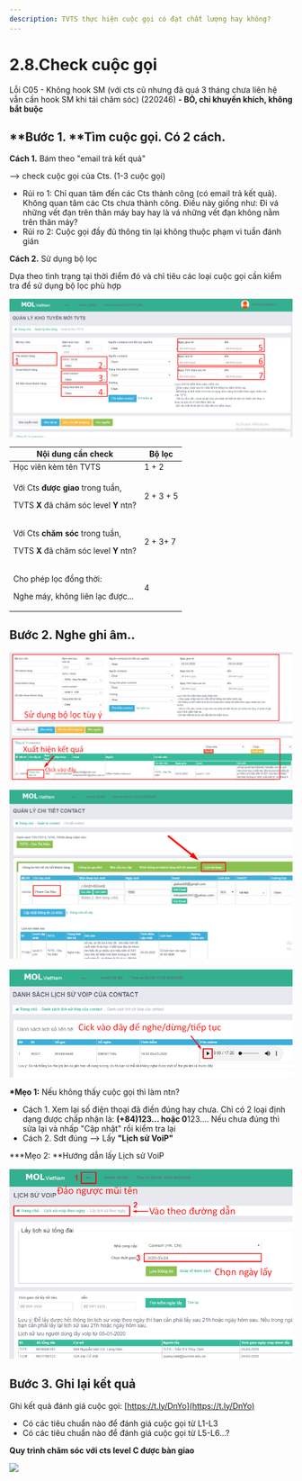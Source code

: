 ```yaml
---
description: TVTS thực hiện cuộc gọi có đạt chất lượng hay không?
---
```


# 2.8.Check cuộc gọi

Lỗi C05 - Không hook SM (với cts cũ nhưng đã quá 3 tháng chưa liên hệ vẫn cần hook SM khi tái chăm sóc) (220246) **- BỎ, chỉ khuyến khích, không bắt buộc**

## **Bước 1. **Tìm cuộc gọi. Có 2 cách.

**Cách 1.** Bám theo "email trả kết quả"

\--> check cuộc gọi của Cts. (1-3 cuộc gọi)

* Rủi ro 1: Chỉ quan tâm đến các Cts thành công (có email trả kết quả). Không quan tâm các Cts chưa thành công. Điều này giống như: Đi vá những vết đạn trên thân máy bay hay là vá những vết đạn không nằm trên thân máy?
* Rủi ro 2: Cuộc gọi đầy đủ thông tin lại không thuộc phạm vi tuần đánh gián

**Cách 2.** Sử dụng bộ lọc 

Dựa theo tình trạng tại thời điểm đó và chỉ tiêu các loại cuộc gọi cần kiểm tra để sử dụng bộ lọc phù hợp

![Làm theo các bước ở giới thiệu sử dụng CRM để thấy bộ lọc này nhé](<../../.gitbook/assets/crm (1).png>)

| Nội dung cần check                                                                                                             | Bộ lọc    |
| ------------------------------------------------------------------------------------------------------------------------------ | --------- |
| Học viên kèm tên TVTS                                                                                                          | 1 + 2     |
| <p>Với Cts <strong>được giao</strong> trong tuần, </p><p>TVTS <strong>X </strong>đã chăm sóc level <strong>Y </strong>ntn?</p> | 2 + 3 + 5 |
| <p>Với Cts <strong>chăm sóc</strong> trong tuần,</p><p>TVTS <strong>X</strong> đã chăm sóc level <strong>Y</strong> ntn?</p>   | 2 + 3+ 7  |
| <p>Cho phép lọc đồng thời:</p><p>Nghe máy, không liên lạc được...</p>                                                          | 4         |

## Bước 2. Nghe ghi âm..

![](../../.gitbook/assets/3.png)

![](../../.gitbook/assets/4.png)

![](../../.gitbook/assets/5-3.png)

**\*Mẹo 1:** Nếu không thấy cuộc gọi thì làm ntn?

* Cách 1. Xem lại số điện thoại đã điền đúng hay chưa. Chỉ có 2 loại định dạng được chấp nhận là: **(+84)**123... hoặc** 0**123.... Nếu chưa đúng thì sửa lại và nhấp "Cập nhật" rồi kiểm tra lại
* Cách 2. Sdt đúng --> Lấy **"Lịch sử VoiP"**

**\*Mẹo 2: **Hướng dẫn lấy Lịch sử VoiP

![](../../.gitbook/assets/2-2.png)

## **Bước 3. Ghi lại kết quả**

Ghi kết quả đánh giá cuộc gọi: [https://t.ly/DnYo](https://t.ly/DnYo)

* Có các tiêu chuẩn nào để đánh giá cuộc gọi từ L1-L3
* Có các tiêu chuẩn nào để đánh giá cuộc gọi từ L5-L6...?

**Quy trình chăm sóc với cts level C được bàn giao**

![](<../../.gitbook/assets/screenshot\_2 (2).png>)
